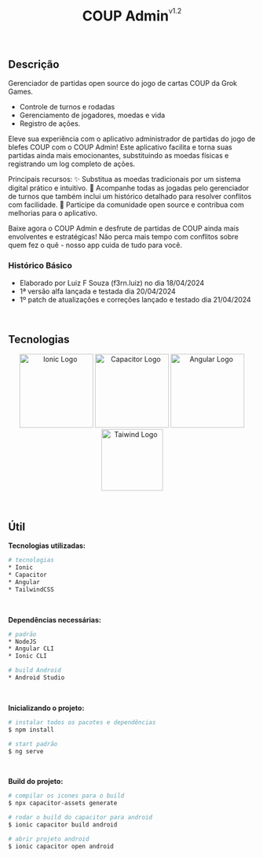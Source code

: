 <div style="display: flex; width: 100%; justify-content: center; align-items: center; margin-bottom: 50px;"><h1>COUP Admin</h1><span>v1.2</span></div>

## Descrição

Gerenciador de partidas open source do jogo de cartas COUP da Grok Games.

-   Controle de turnos e rodadas
-   Gerenciamento de jogadores, moedas e vida
-   Registro de ações.

Eleve sua experiência com o aplicativo administrador de partidas do jogo de blefes COUP com o COUP Admin! Este aplicativo facilita e torna suas partidas ainda mais emocionantes, substituindo as moedas físicas e registrando um log completo de ações.

Principais recursos: ✨ Substitua as moedas tradicionais por um sistema digital prático e intuitivo. 📜 Acompanhe todas as jogadas pelo gerenciador de turnos que também inclui um histórico detalhado para resolver conflitos com facilidade. 👥 Participe da comunidade open source e contribua com melhorias para o aplicativo.

Baixe agora o COUP Admin e desfrute de partidas de COUP ainda mais envolventes e estratégicas! Não perca mais tempo com conflitos sobre quem fez o quê - nosso app cuida de tudo para você.

### Histórico Básico

-   Elaborado por Luiz F Souza (f3rn.luiz) no dia 18/04/2024
-   1ª versão alfa lançada e testada dia 20/04/2024
-   1º patch de atualizações e correções lançado e testado dia 21/04/2024

<br>

## Tecnologias

<p align="center">
  <a href="https://ionic.io/" target="blank"><img src="https://images.prismic.io/ionicframeworkcom/66cfdbef-e59d-463a-8e24-12cb233e9d97_ionic+logo+blue.png" width="150" alt="Ionic Logo" /></a>
  <a href="https://capacitorjs.com/" target="blank"><img src="https://seeklogo.com/images/C/capacitor-logo-DF3634DD70-seeklogo.com.png" width="150" alt="Capacitor Logo" /></a>
  <a href="http://angular.dev/" target="blank"><img src="https://seeklogo.com/images/A/angular-icon-logo-5FC0C40EAC-seeklogo.com.png" width="150" alt="Angular Logo" /></a>
  <a href="https://tailwindcss.com/" target="blank"><img src="https://tailwindcss.com/_next/static/media/tailwindcss-mark.3c5441fc7a190fb1800d4a5c7f07ba4b1345a9c8.svg" height="125" alt="Taiwind Logo" /></a>
</p>

<br>

## Útil

**Tecnologias utilizadas:**

```bash
# tecnologias
* Ionic
* Capacitor
* Angular
* TailwindCSS
```

<br>

**Dependências necessárias:**

```bash
# padrão
* NodeJS
* Angular CLI
* Ionic CLI

# build Android
* Android Studio
```

<br>

**Inicializando o projeto:**

```bash
# instalar todos os pacotes e dependências
$ npm install

# start padrão
$ ng serve
```

<br>

**Build do projeto:**

```bash
# compilar os icones para o build
$ npx capacitor-assets generate

# rodar o build do capacitor para android
$ ionic capacitor build android

# abrir projeto android
$ ionic capacitor open android
```
